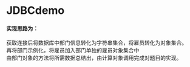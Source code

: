 # JDBCdemo<br>
 #### 实现思路为：<br>
   获取连接后将数据库中部门信息转化为字符串集合，将雇员转化为对象集合。<br>
   再将部门示例化，将雇员加入部门单独的雇员对象集合中<br>
   由部门对象的方法将所需数据总结出，由计算对象调用完成对题目的实现。
